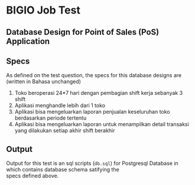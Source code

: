 # BIGIO Job Test

## Database Design for Point of Sales (PoS) Application

## Specs

As defined on the test question, the specs for this database designs are (written in Bahasa unchanged)

1. Toko beroperasi 24*7 hari dengan pembagian shift kerja sebanyak 3 shift
2. Aplikasi menghandle lebih dari 1 toko
3. Aplikasi bisa mengeluarkan laporan penjualan keseluruhan toko berdasarkan periode tertentu
4. Aplikasi bisa mengeluarkan laporan untuk menampilkan detail transaksi yang dilakukan setiap akhir shift berakhir

## Output

Output for this test is an sql scripts (`db.sql`) for Postgresql Database in which contains database schema satifying the <br>
specs defined above.